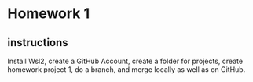 # Homework 1
## instructions
Install Wsl2, create a GitHub Account, create a folder for projects, create homework project 1, do a branch, and merge locally as well as on GitHub.
